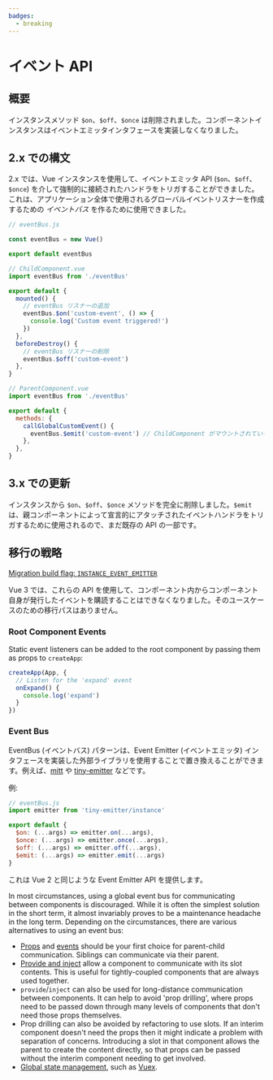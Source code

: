 ```yaml
---
badges:
  - breaking
---
```


# イベント API <MigrationBadges :badges="$frontmatter.badges" />

## 概要

インスタンスメソッド `$on`、`$off`、`$once` は削除されました。コンポーネントインスタンスはイベントエミッタインタフェースを実装しなくなりました。

## 2.x での構文

2.x では、Vue インスタンスを使用して、イベントエミッタ API (`$on`、`$off`、`$once`) を介して強制的に接続されたハンドラをトリガすることができました。これは、アプリケーション全体で使用されるグローバルイベントリスナーを作成するための _イベントバス_ を作るために使用できました。

```js
// eventBus.js

const eventBus = new Vue()

export default eventBus
```

```js
// ChildComponent.vue
import eventBus from './eventBus'

export default {
  mounted() {
    // eventBus リスナーの追加
    eventBus.$on('custom-event', () => {
      console.log('Custom event triggered!')
    })
  },
  beforeDestroy() {
    // eventBus リスナーの削除
    eventBus.$off('custom-event')
  },
}
```

```js
// ParentComponent.vue
import eventBus from './eventBus'

export default {
  methods: {
    callGlobalCustomEvent() {
      eventBus.$emit('custom-event') // ChildComponent がマウントされている場合、コンソールにメッセージが表示されます。
    },
  },
}
```

## 3.x での更新

インスタンスから `$on`、`$off`、`$once` メソッドを完全に削除しました。`$emit` は、親コンポーネントによって宣言的にアタッチされたイベントハンドラをトリガするために使用されるので、まだ既存の API の一部です。

## 移行の戦略

[Migration build flag: `INSTANCE_EVENT_EMITTER`](migration-build.html#compat-configuration)

Vue 3 では、これらの API を使用して、コンポーネント内からコンポーネント自身が発行したイベントを購読することはできなくなりました。そのユースケースのための移行パスはありません。

### Root Component Events

Static event listeners can be added to the root component by passing them as props to `createApp`:

```js
createApp(App, {
  // Listen for the 'expand' event
  onExpand() {
    console.log('expand')
  }
})
```

### Event Bus

EventBus (イベントバス) パターンは、Event Emitter (イベントエミッタ) インタフェースを実装した外部ライブラリを使用することで置き換えることができます。例えば、[mitt](https://github.com/developit/mitt) や [tiny-emitter](https://github.com/scottcorgan/tiny-emitter) などです。

例:

```js
// eventBus.js
import emitter from 'tiny-emitter/instance'

export default {
  $on: (...args) => emitter.on(...args),
  $once: (...args) => emitter.once(...args),
  $off: (...args) => emitter.off(...args),
  $emit: (...args) => emitter.emit(...args)
}
```

これは Vue 2 と同じような Event Emitter API を提供します。

In most circumstances, using a global event bus for communicating between components is discouraged. While it is often the simplest solution in the short term, it almost invariably proves to be a maintenance headache in the long term. Depending on the circumstances, there are various alternatives to using an event bus:

* [Props](/guide/component-basics.html#passing-data-to-child-components-with-props) and [events](/guide/component-basics.html#listening-to-child-components-events) should be your first choice for parent-child communication. Siblings can communicate via their parent.
* [Provide and inject](/guide/component-provide-inject.html) allow a component to communicate with its slot contents. This is useful for tightly-coupled components that are always used together.
* `provide`/`inject` can also be used for long-distance communication between components. It can help to avoid 'prop drilling', where props need to be passed down through many levels of components that don't need those props themselves.
* Prop drilling can also be avoided by refactoring to use slots. If an interim component doesn't need the props then it might indicate a problem with separation of concerns. Introducing a slot in that component allows the parent to create the content directly, so that props can be passed without the interim component needing to get involved.
* [Global state management](/guide/state-management.html), such as [Vuex](https://next.vuex.vuejs.org/).
